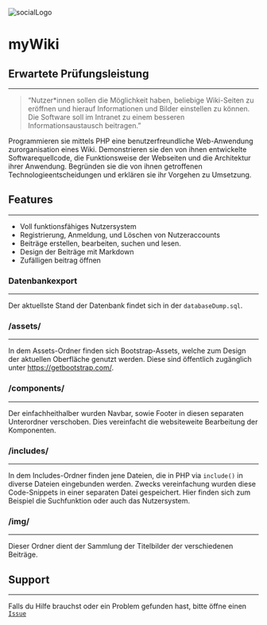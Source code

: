 ![socialLogo](https://user-images.githubusercontent.com/118884361/204816082-fa6df68e-4417-45a4-b7b7-f44e6eb5f15e.png)



# myWiki

## Erwartete Prüfungsleistung
---
>“Nutzer*innen sollen die Möglichkeit haben, beliebige Wiki-Seiten zu eröffnen und hierauf Informationen und Bilder einstellen zu können. Die Software soll im Intranet zu einem besseren Informationsaustausch beitragen.”

Programmieren sie mittels PHP eine benutzerfreundliche Web-Anwendung zurorganisation eines Wiki. Demonstrieren sie den von ihnen entwickelte Softwarequellcode, die Funktionsweise der Webseiten und die Architektur ihrer Anwendung. Begründen sie die von ihnen getroffenen Technologieentscheidungen und erklären sie ihr Vorgehen zu Umsetzung.

## Features
---
- Voll funktionsfähiges Nutzersystem
- Registrierung, Anmeldung, und Löschen von Nutzeraccounts
- Beiträge erstellen, bearbeiten, suchen und lesen.
- Design der Beiträge mit Markdown
- Zufälligen beitrag öffnen

### Datenbankexport
---
Der aktuellste Stand der Datenbank findet sich in der `databaseDump.sql`.

### /assets/
---
In dem Assets-Ordner finden sich Bootstrap-Assets, welche zum Design der aktuellen Oberfläche genutzt werden. Diese sind öffentlich zugänglich unter https://getbootstrap.com/.

### /components/
---
Der einfachheithalber wurden Navbar, sowie Footer in diesen separaten Unterordner verschoben. Dies vereinfacht die websiteweite Bearbeitung der Komponenten.

### /includes/
---
In dem Includes-Ordner finden jene Dateien, die in PHP via `include()` in diverse Dateien eingebunden werden. Zwecks vereinfachung wurden diese Code-Snippets in einer separaten Datei gespeichert. Hier finden sich zum Beispiel die Suchfunktion oder auch das Nutzersystem.

### /img/
---
Dieser Ordner dient der Sammlung der Titelbilder der verschiedenen Beiträge.

## Support
---
Falls du Hilfe brauchst oder ein Problem gefunden hast, bitte öffne einen [`Issue`](https://github.com/kev9euf3rois/Wiki/issues)
